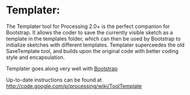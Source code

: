 # Templater:

The Templater tool for Processing 2.0+ is the perfect companion for Bootstrap. It allows the coder to save the currently visible sketch as a template in the templates folder, which can then be used by Bootstrap to initialize sketches with different templates. Templater superceedes the old SaveTemplate tool, and builds upon the original code with better coding style and encapsulation.

Templater goes along very well with [Bootstrap](http://poifox.com/bootstrap)

Up-to-date instructions can be found at http://code.google.com/p/processing/wiki/ToolTemplate

